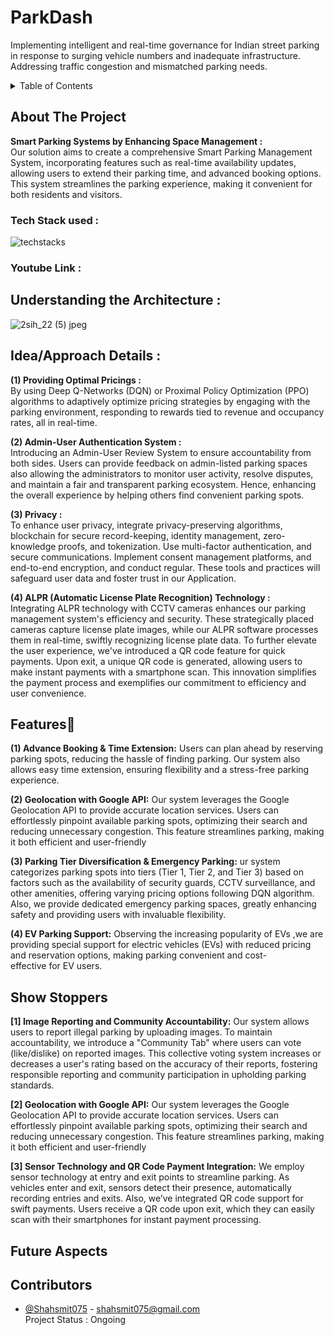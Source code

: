# ParkDash
Implementing intelligent and real-time governance for Indian street parking in response to surging vehicle numbers and inadequate infrastructure. Addressing traffic congestion and mismatched parking needs.

<!-- TABLE OF CONTENTS -->
<details>
  <summary>Table of Contents</summary>
  <ol>
    <li>
      <a href="#about-the-project">About The Project</a>
    </li>
    <li>
    <a href="#tech-stack-used">Tech Stack used</a>
    </li>
    <li>
      <a href="#youtube-link">Youtube Link</a>
    </li>
    <li><a href="#idea/approach-details">Idea/Approach Details</a></li>
    <li><a href="#features">Features</a></li>
    <li><a href="#show-stoppers">Show Stoppers</a></li>
    <li><a href="#future-aspects">Future Aspects</a></li>
    <li><a href="#contact">Contributors</a></li>
  </ol>
</details>



<!-- ABOUT THE PROJECT -->
## About The Project
**Smart Parking Systems by Enhancing Space Management :**<br> Our solution aims to create a comprehensive Smart Parking Management System, incorporating features such as real-time availability updates, allowing users to extend their parking time, and advanced booking options. This system streamlines the parking experience, making it convenient for both residents and visitors.



### Tech Stack used : 
![techstacks](https://github.com/Shahsmit075/ParkDash/assets/119691937/4b5f3105-2f52-47cf-aa2f-06e8c4892256)
<!-- GETTING STARTED -->

### Youtube Link :  

## Understanding the Architecture : 
![2sih_22 (5) jpeg](https://github.com/Shahsmit075/ParkDash/assets/119691937/ef8e8f6b-8182-459d-b99d-3d14e7480926)

## Idea/Approach Details :
**(1) Providing Optimal Pricings :**<br> By using Deep Q-Networks (DQN) or Proximal Policy Optimization (PPO) algorithms to adaptively optimize pricing strategies by engaging with the parking environment, responding to rewards tied to revenue and occupancy rates, all in real-time.<br>

**(2) Admin-User Authentication System :**<br>
Introducing an Admin-User Review System to ensure accountability from both sides. Users can provide feedback on admin-listed parking spaces also allowing the administrators to monitor user activity, resolve disputes, and maintain a fair and transparent parking ecosystem. Hence, enhancing the overall experience by helping others find convenient parking spots.<br>

**(3) Privacy :**<br> To enhance user privacy, integrate privacy-preserving algorithms, blockchain for secure record-keeping, identity management, zero-knowledge proofs, and tokenization. Use multi-factor authentication, and secure communications. Implement consent management platforms, and end-to-end encryption, and conduct regular. These tools and practices will safeguard user data and foster trust in our Application.<br>

**(4) ALPR (Automatic License Plate Recognition) Technology :**<br>Integrating ALPR technology with CCTV cameras enhances our parking management system's efficiency and security. These strategically placed cameras capture license plate images, while our ALPR software processes them in real-time, swiftly recognizing license plate data. To further elevate the user experience, we've introduced a QR code feature for quick payments. Upon exit, a unique QR code is generated, allowing users to make instant payments with a smartphone scan. This innovation simplifies the payment process and exemplifies our commitment to efficiency and user convenience.<br>

<!-- USAGE EXAMPLES -->
## Features🌟
**(1) Advance Booking & Time Extension:** Users can plan ahead by reserving parking spots, reducing the hassle of finding parking. Our system also allows easy time extension, ensuring flexibility and a stress-free parking experience.<br>

**(2) Geolocation with Google API:** Our system leverages the Google Geolocation API to provide accurate location services. Users can effortlessly pinpoint available parking spots, optimizing their search and reducing unnecessary congestion. This feature streamlines parking, making it both efficient and user-friendly<br>

**(3) Parking Tier Diversification & Emergency Parking:** ur system categorizes parking spots into tiers (Tier 1, Tier 2, and Tier 3) based on factors such as the availability of security guards, CCTV surveillance, and other amenities, offering varying pricing options following DQN algorithm. Also, we provide dedicated emergency parking spaces, greatly enhancing safety and providing users with invaluable flexibility.<br>

**(4) EV Parking Support:** Observing the increasing popularity of EVs ,we are providing special support for electric vehicles (EVs) with reduced pricing and reservation options, making parking convenient and cost-effective for EV users.<br>

## Show Stoppers
 **[1] Image Reporting and Community Accountability:** Our system allows users to report illegal parking by uploading images. To maintain accountability, we introduce a "Community Tab" where users can vote (like/dislike) on reported images. This collective voting system increases or decreases a user's rating based on the accuracy of their reports, fostering responsible reporting and community participation in upholding parking standards.<br>

 **[2] Geolocation with Google API:** Our system leverages the Google Geolocation API to provide accurate location services. Users can effortlessly pinpoint available parking spots, optimizing their search and reducing unnecessary congestion. This feature streamlines parking, making it both efficient and user-friendly<br>
 
 **[3] Sensor Technology and QR Code Payment Integration:** We employ sensor technology at entry and exit points to streamline parking. As vehicles enter and exit, sensors detect their presence, automatically recording entries and exits. Also, we’ve integrated QR code support for swift payments. Users receive a QR code upon exit, which they can easily scan with their smartphones for instant payment processing.<br>

## Future Aspects 




<!-- CONTACT -->
## Contributors

- [@Shahsmit075](https://github.com/Shahsmit075) - shahsmit075@gmail.com <br>
Project Status : Ongoing <br>
